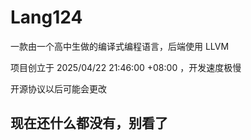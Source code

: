 # Lang124
一款由一个高中生做的编译式编程语言，后端使用 LLVM

项目创立于 2025/04/22 21:46:00 +08:00 ，开发速度极慢

开源协议以后可能会更改

## 现在还什么都没有，别看了
